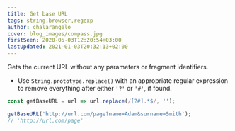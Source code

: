 ```yaml
---
title: Get base URL
tags: string,browser,regexp
author: chalarangelo
cover: blog_images/compass.jpg
firstSeen: 2020-05-03T12:20:54+03:00
lastUpdated: 2021-01-03T20:32:13+02:00
---
```


Gets the current URL without any parameters or fragment identifiers.

- Use `String.prototype.replace()` with an appropriate regular expression to remove everything after either `'?'` or `'#'`, if found.

```js
const getBaseURL = url => url.replace(/[?#].*$/, '');
```

```js
getBaseURL('http://url.com/page?name=Adam&surname=Smith');
// 'http://url.com/page'
```
